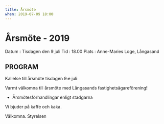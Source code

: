 ```yaml
---
title: Årsmöte
when: 2019-07-09 18:00 
---
```

<h1>Årsmöte - 2019</h1>
Datum : Tisdagen den 9 juli
Tid : 18.00
Plats : Anne-Maries Loge, Långasand
<h2>PROGRAM</h2>
Kallelse till årsmöte tisdagen 9:e juli

Varmt välkomna till årsmöte med Långasands fastighetsägareförening!
<ul>
 	<li>Årsmötesförhandlingar enligt stadgarna</li>
</ul>
Vi bjuder på kaffe och kaka.

Välkomna.
Styrelsen